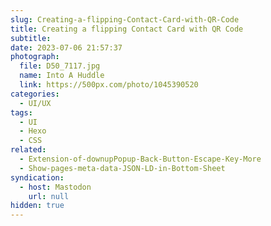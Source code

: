 ```yaml
---
slug: Creating-a-flipping-Contact-Card-with-QR-Code
title: Creating a flipping Contact Card with QR Code
subtitle:
date: 2023-07-06 21:57:37
photograph:
  file: D50_7117.jpg
  name: Into A Huddle
  link: https://500px.com/photo/1045390520
categories:
  - UI/UX
tags:
  - UI
  - Hexo
  - CSS
related:
  - Extension-of-downupPopup-Back-Button-Escape-Key-More
  - Show-pages-meta-data-JSON-LD-in-Bottom-Sheet
syndication:
  - host: Mastodon
    url: null
hidden: true
---
```


<!-- more -->
